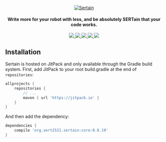 <p align="center">
  <a href="#">
    <img alt="Sertain" src="https://i.imgur.com/zd0squD.png" />
  </a>
</p>

<h4 align="center">
  Write more for your robot with less, and be absolutely SERTain that your code works.
</h4>

<p align="center">
  <a href="https://travis-ci.org/sertain/sertain">
    <img src="https://img.shields.io/travis/sertain/sertain/master.svg?style=flat-square" />
  </a>
  <a href="https://gitter.im/sertain/development">
    <img src="https://img.shields.io/gitter/room/sertain/development.js.svg?style=flat-square" />
  </a>
  <a href="https://jitpack.io/#sertain/sertain">
    <img src="https://img.shields.io/jitpack/v/sertain/sertain.svg?style=flat-square" />
  </a>
  <a href="LICENSE">
    <img src="https://img.shields.io/github/license/sertain/sertain.svg?style=flat-square" />
  </a>
  <a href="https://github.com/sertain/sertain/graphs/contributors">
    <img src="https://img.shields.io/github/contributors/sertain/sertain.svg?style=flat-square" />
  </a>
</p>

## Installation

Sertain is hosted on JitPack and only available through the Gradle build system. First, add JitPack
to your root build.gradle at the end of `repositories`:

```groovy
allprojects {
    repositories {
        // ...
        maven { url 'https://jitpack.io' }
    }
}
```

And then add the dependency:

```groovy
dependencies {
    compile 'org.sert2521.sertain:core:0.0.19'
}
```
